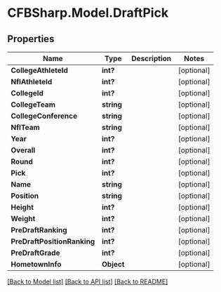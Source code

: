 # CFBSharp.Model.DraftPick
## Properties

Name | Type | Description | Notes
------------ | ------------- | ------------- | -------------
**CollegeAthleteId** | **int?** |  | [optional] 
**NflAthleteId** | **int?** |  | [optional] 
**CollegeId** | **int?** |  | [optional] 
**CollegeTeam** | **string** |  | [optional] 
**CollegeConference** | **string** |  | [optional] 
**NflTeam** | **string** |  | [optional] 
**Year** | **int?** |  | [optional] 
**Overall** | **int?** |  | [optional] 
**Round** | **int?** |  | [optional] 
**Pick** | **int?** |  | [optional] 
**Name** | **string** |  | [optional] 
**Position** | **string** |  | [optional] 
**Height** | **int?** |  | [optional] 
**Weight** | **int?** |  | [optional] 
**PreDraftRanking** | **int?** |  | [optional] 
**PreDraftPositionRanking** | **int?** |  | [optional] 
**PreDraftGrade** | **int?** |  | [optional] 
**HometownInfo** | **Object** |  | [optional] 

[[Back to Model list]](../README.md#documentation-for-models) [[Back to API list]](../README.md#documentation-for-api-endpoints) [[Back to README]](../README.md)


